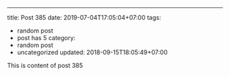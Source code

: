 ---
title: Post 385
date: 2019-07-04T17:05:04+07:00
tags:
  - random post
  - post has 5
category:
  - random post
  - uncategorized
updated: 2018-09-15T18:05:49+07:00

This is content of post 385